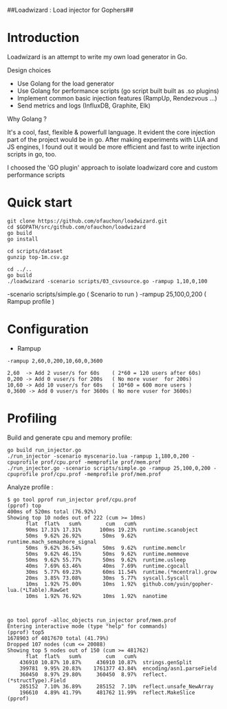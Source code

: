 ##Loadwizard : Load injector for Gophers##

# Introduction

Loadwizard is an attempt to write my own load generator in Go.

Design choices

- Use Golang for the load generator
- Use Golang for performance scripts (go script built built as .so plugins)
- Implement common basic injection features (RampUp, Rendezvous ...) 
- Send metrics and logs (InfluxDB, Graphite, Elk)

Why Golang ?

It's a cool, fast, flexible & powerfull language.
It evident the core injection part of the project would be in go.
After making  experiments with LUA and JS engines, I found out it would be more efficient and fast to write injection scripts in go, too.

I choosed the 'GO plugin' approach to isolate loadwizard core and custom performance scripts

# Quick start

```
git clone https://github.com/ofauchon/loadwizard.git
cd $GOPATH/src/github.com/ofauchon/loadwizard
go build
go install

cd scripts/dataset
gunzip top-1m.csv.gz

cd ../..
go build
./loadwizard -scenario scripts/03_csvsource.go -rampup 1,10,0,100

```

 -scenario scripts/simple.go    ( Scenario to run  )
 -rampup 25,100,0,200           ( Rampup profile )


# Configuration 

  * Rampup

```
-rampup 2,60,0,200,10,60,0,3600

2,60  -> Add 2 vuser/s for 60s    ( 2*60 = 120 users after 60s)
0,200 -> Add 0 vuser/s for 200s   ( No more vuser  for 200s)
10,60 -> Add 10 vuser/s for 60s   ( 10*60 = 600 more users ) 
0,3600 -> Add 0 vuser/s for 3600s ( No more vuser for 3600s)
```

# Profiling 


Build and generate cpu and memory profile: 

```
go build run_injector.go
./run_injector -scenario myscenario.lua -rampup 1,180,0,200 -cpuprofile prof/cpu.prof -memprofile prof/mem.prof
./run_injector.go -scenario scripts/simple.go -rampup 25,100,0,200 -cpuprofile prof/cpu.prof -memprofile prof/mem.prof
```

Analyze profile : 

```
$ go tool pprof run_injector prof/cpu.prof
(pprof) top
400ms of 520ms total (76.92%)
Showing top 10 nodes out of 222 (cum >= 10ms)
      flat  flat%   sum%        cum   cum%
      90ms 17.31% 17.31%      100ms 19.23%  runtime.scanobject
      50ms  9.62% 26.92%       50ms  9.62%  runtime.mach_semaphore_signal
      50ms  9.62% 36.54%       50ms  9.62%  runtime.memclr
      50ms  9.62% 46.15%       50ms  9.62%  runtime.memmove
      50ms  9.62% 55.77%       50ms  9.62%  runtime.usleep
      40ms  7.69% 63.46%       40ms  7.69%  runtime.cgocall
      30ms  5.77% 69.23%       60ms 11.54%  runtime.(*mcentral).grow
      20ms  3.85% 73.08%       30ms  5.77%  syscall.Syscall
      10ms  1.92% 75.00%       10ms  1.92%  github.com/yuin/gopher-lua.(*LTable).RawGet
      10ms  1.92% 76.92%       10ms  1.92%  nanotime



go tool pprof -alloc_objects run_injector prof/mem.prof
Entering interactive mode (type "help" for commands)
(pprof) top5
1678903 of 4017670 total (41.79%)
Dropped 107 nodes (cum <= 20088)
Showing top 5 nodes out of 150 (cum >= 481762)
      flat  flat%   sum%        cum   cum%
    436910 10.87% 10.87%     436910 10.87%  strings.genSplit
    399781  9.95% 20.83%    1761377 43.84%  encoding/asn1.parseField
    360450  8.97% 29.80%     360450  8.97%  reflect.(*structType).Field
    285152  7.10% 36.89%     285152  7.10%  reflect.unsafe_NewArray
    196610  4.89% 41.79%     481762 11.99%  reflect.MakeSlice
(pprof) 

```


 

